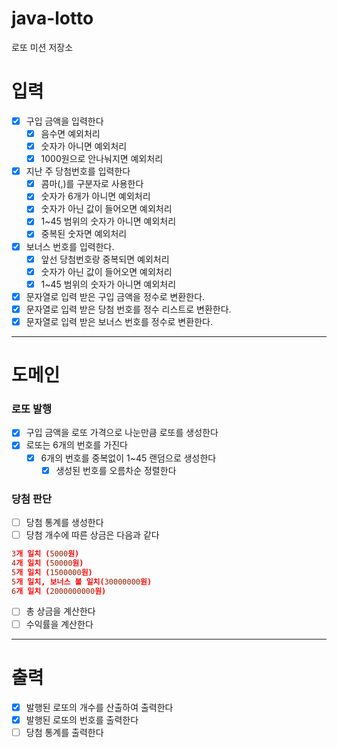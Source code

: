 # java-lotto

로또 미션 저장소

# 입력

- [x]  구입 금액을 입력한다
    - [x]  음수면 예외처리
    - [x]  숫자가 아니면 예외처리
    - [x]  1000원으로 안나눠지면 예외처리
- [x]  지난 주 당첨번호를 입력한다
    - [x]  콤마(,)를 구분자로 사용한다
    - [x]  숫자가 6개가 아니면 예외처리
    - [x]  숫자가 아닌 값이 들어오면 예외처리
    - [x]  1~45 범위의 숫자가 아니면 예외처리
    - [x]  중복된 숫자면 예외처리
- [x]  보너스 번호를 입력한다.
    - [x]  앞선 당첨번호랑 중복되면 예외처리
    - [x]  숫자가 아닌 값이 들어오면 예외처리
    - [x]  1~45 범위의 숫자가 아니면 예외처리
- [x] 문자열로 입력 받은 구입 금액을 정수로 변환한다.
- [x] 문자열로 입력 받은 당첨 번호를 정수 리스트로 변환한다.
- [x] 문자열로 입력 받은 보너스 번호를 정수로 변환한다.

---

# 도메인

### 로또 발행

- [x]  구입 금액을 로또 가격으로 나눈만큼 로또를 생성한다
- [x]  로또는 6개의 번호를 가진다
    - [x]  6개의 번호를 중복없이 1~45 랜덤으로 생성한다
        - [x]  생성된 번호를 오름차순 정렬한다

### 당첨 판단

- [ ]  당첨 통계를 생성한다
- [ ]  당첨 개수에 따른 상금은 다음과 같다

  ```toml
  3개 일치 (5000원)
4개 일치 (50000원)
5개 일치 (1500000원)
5개 일치, 보너스 볼 일치(30000000원)
6개 일치 (2000000000원)
  ```

- [ ]  총 상금을 계산한다
- [ ]  수익률을 계산한다

---

# 출력

- [x]  발행된 로또의 개수를 산출하여 출력한다
- [x]  발행된 로또의 번호를 출력한다
- [ ]  당첨 통계를 출력한다